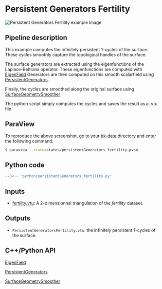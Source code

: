 # Persistent Generators Fertility

![Persistent Generators Fertility example Image](https://topology-tool-kit.github.io/img/gallery/persistentGenerators_fertility.jpg)

## Pipeline description
This example computes the infinitely persistent 1-cycles of the surface.
These cycles smoothly capture the topological handles of the surface.

The surface generators are extracted using the eigenfunctions of the Laplace-Beltrami operator. These eigenfunctions are computed with [EigenField](https://topology-tool-kit.github.io/doc/html/classttkEigenField.html)
Generators are then computed on this smooth scalarfield using [PersistentGenerators](https://topology-tool-kit.github.io/doc/html/classttkPersistentGenerators.html).

Finally, the cycles are smoothed along the original surface using [SurfaceGeometrySmoother](https://topology-tool-kit.github.io/doc/html/classttkSurfaceGeometrySmoother.html)

The python script simply computes the cycles and saves the result as a .vtu file.

## ParaView
To reproduce the above screenshot, go to your [ttk-data](https://github.com/topology-tool-kit/ttk-data) directory and enter the following command:
``` bash
$ paraview --state=states/persistentGenerators_fertility.pvsm
```

## Python code

``` python  linenums="1"
--8<-- "python/persistentGenerators_fertility.py"
```

## Inputs
- [fertility.vtu](https://github.com/topology-tool-kit/ttk-data/raw/dev/fertility.vtu): A 2-dimensionnal triangulation of the *fertility* dataset.

## Outputs
-  `PersistentGeneratorsFertility.vtu`: the infinitely persistent 1-cycles of the surface.


## C++/Python API

[EigenField](https://topology-tool-kit.github.io/doc/html/classttkEigenField.html)

[PersistentGenerators](https://topology-tool-kit.github.io/doc/html/classttkPersistentGenerators.html)

[SurfaceGeometrySmoother](https://topology-tool-kit.github.io/doc/html/classttkSurfaceGeometrySmoother.html)

